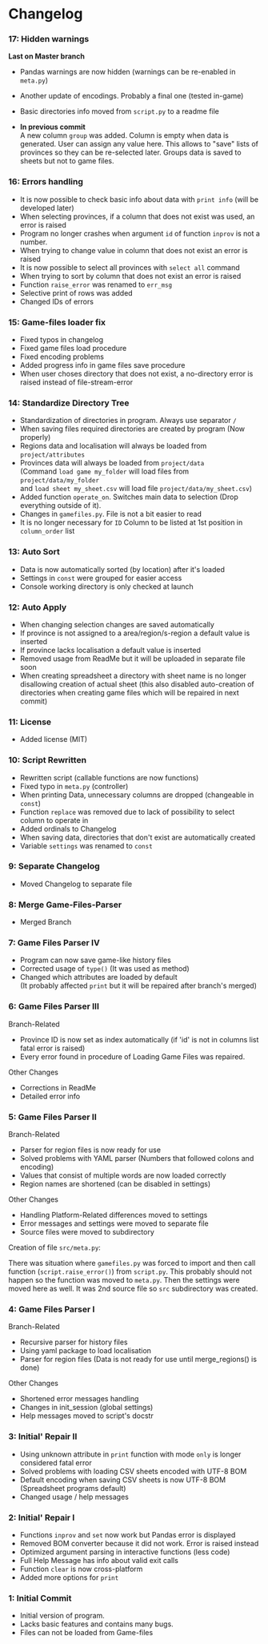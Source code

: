 # Changelog

### 17: Hidden warnings
**Last on Master branch**
- Pandas warnings are now hidden (warnings can be re-enabled in `meta.py`)
- Another update of encodings. Probably a final one (tested in-game)
- Basic directories info moved from `script.py` to a readme file

- **In previous commit**  
A new column `group` was added. Column is empty when data is generated. User can assign any value here. This allows to "save" lists of provinces so they can be re-selected later. Groups data is saved to sheets but not to game files.



### 16: Errors handling
- It is now possible to check basic info about data with `print info` (will be developed later)
- When selecting provinces, if a column that does not exist was used, an error is raised
- Program no longer crashes when argument `id` of function `inprov` is not a number.
- When trying to change value in column that does not exist an error is raised
- It is now possible to select all provinces with `select all` command
- When trying to sort by column that does not exist an error is raised
- Function `raise_error` was renamed to `err_msg`
- Selective print of rows was added
- Changed IDs of errors



### 15: Game-files loader fix
- Fixed typos in changelog
- Fixed game files load procedure
- Fixed encoding problems
- Added progress info in game files save procedure
- When user choses directory that does not exist, a no-directory error is raised instead of file-stream-error



### 14: Standardize Directory Tree
- Standardization of directories in program. Always use separator `/`
- When saving files required directories are created by program (Now properly)
- Regions data and localisation will always be loaded from `project/attributes`
- Provinces data will always be loaded from `project/data`  
    (Command `load game my_folder` will load files from `project/data/my_folder`  
    and `load sheet my_sheet.csv` will load file `project/data/my_sheet.csv`)  
- Added function `operate_on`. Switches main data to selection (Drop everything outside of it).
- Changes in `gamefiles.py`. File is not a bit easier to read
- It is no longer necessary for `ID` Column to be listed at 1st position in `column_order` list



### 13: Auto Sort
- Data is now automatically sorted (by location) after it's loaded
- Settings in `const` were grouped for easier access
- Console working directory is only checked at launch



### 12: Auto Apply
- When changing selection changes are saved automatically
- If province is not assigned to a area/region/s-region a default value is inserted
- If province lacks localisation a default value is inserted
- Removed usage from ReadMe but it will be uploaded in separate file soon
- When creating spreadsheet a directory with sheet name is no longer disallowing creation of actual sheet (this also disabled auto-creation of directories when creating game files which will be repaired in next commit)



### 11: License
- Added license (MIT)



### 10: Script Rewritten
- Rewritten script (callable functions are now functions)
- Fixed typo in `meta.py` (controller)
- When printing Data, unnecessary columns are dropped (changeable in `const`)
- Function `replace` was removed due to lack of possibility to select column to operate in
- Added ordinals to Changelog
- When saving data, directories that don't exist are automatically created
- Variable `settings` was renamed to `const`



### 9: Separate Changelog
- Moved Changelog to separate file



### 8: Merge Game-Files-Parser
- Merged Branch



### 7: Game Files Parser IV
- Program can now save game-like history files
- Corrected usage of `type()` (It was used as method)
- Changed which attributes are loaded by default  
(It probably affected `print` but it will be repaired after branch's merged)



### 6: Game Files Parser III
Branch-Related
- Province ID is now set as index automatically (if 'id' is not in columns list fatal error is raised)
- Every error found in procedure of Loading Game Files was repaired.

Other Changes
- Corrections in ReadMe
- Detailed error info



### 5: Game Files Parser II
Branch-Related
- Parser for region files is now ready for use
- Solved problems with YAML parser (Numbers that followed colons and encoding)
- Values that consist of multiple words are now loaded correctly
- Region names are shortened (can be disabled in settings)

Other Changes
- Handling Platform-Related differences moved to settings
- Error messages and settings were moved to separate file
- Source files were moved to subdirectory

Creation of file `src/meta.py`:

There was situation where `gamefiles.py` was forced to import and then call function (`script.raise_error()`) from `script.py`. This probably should not happen so the function was moved to `meta.py`. Then the settings were moved here as well. It was 2nd source file so `src` subdirectory was created.



### 4: Game Files Parser I
Branch-Related
- Recursive parser for history files
- Using yaml package to load localisation
- Parser for region files (Data is not ready for use until merge_regions() is done)

Other Changes
- Shortened error messages handling
- Changes in init_session (global settings)
- Help messages moved to script's docstr



### 3: Initial' Repair II
- Using unknown attribute in `print` function with mode `only` is longer considered fatal error
- Solved problems with loading CSV sheets encoded with UTF-8 BOM
- Default encoding when saving CSV sheets is now UTF-8 BOM (Spreadsheet programs default)
- Changed usage / help messages



### 2: Initial' Repair I
- Functions `inprov` and `set` now work but Pandas error is displayed
- Removed BOM converter because it did not work. Error is raised instead
- Optimized argument parsing in interactive functions (less code)
- Full Help Message has info about valid exit calls
- Function `clear` is now cross-platform
- Added more options for `print`



### 1: Initial Commit
- Initial version of program.
- Lacks basic features and contains many bugs.
- Files can not be loaded from Game-files
